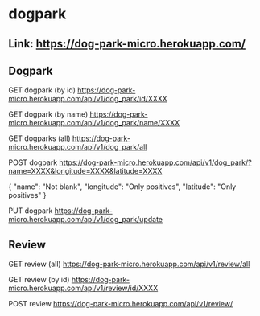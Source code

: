# dogpark

## Link: https://dog-park-micro.herokuapp.com/

## Dogpark
GET dogpark (by id)
https://dog-park-micro.herokuapp.com/api/v1/dog_park/id/XXXX

GET dogpark (by name) 
https://dog-park-micro.herokuapp.com/api/v1/dog_park/name/XXXX

GET dogparks (all)
https://dog-park-micro.herokuapp.com/api/v1/dog_park/all

POST dogpark 
https://dog-park-micro.herokuapp.com/api/v1/dog_park/?name=XXXX&longitude=XXXX&latitude=XXXX

{ "name": "Not blank",
  "longitude": "Only positives",
  "latitude": "Only positives"
  }
  
PUT dogpark
https://dog-park-micro.herokuapp.com/api/v1/dog_park/update

## Review

GET review (all)
https://dog-park-micro.herokuapp.com/api/v1/review/all

GET review (by id)
https://dog-park-micro.herokuapp.com/api/v1/review/id/XXXX

POST review
https://dog-park-micro.herokuapp.com/api/v1/review/

